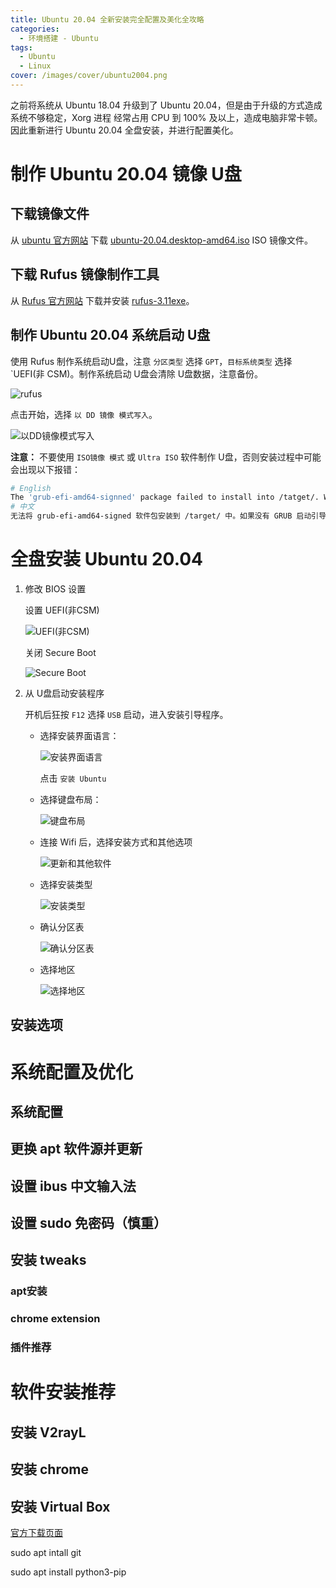 ```yaml
---
title: Ubuntu 20.04 全新安装完全配置及美化全攻略
categories:
  - 环境搭建 - Ubuntu
tags:
  - Ubuntu
  - Linux
cover: /images/cover/ubuntu2004.png
---
```


之前将系统从 Ubuntu 18.04 升级到了 Ubuntu 20.04，但是由于升级的方式造成系统不够稳定，Xorg 进程 经常占用 CPU 到 100% 及以上，造成电脑非常卡顿。因此重新进行 Ubuntu 20.04 全盘安装，并进行配置美化。

# 制作 Ubuntu 20.04 镜像 U盘

## 下载镜像文件

从 [ubuntu 官方网站](https://releases.ubuntu.com/20.04/) 下载 [ubuntu-20.04.desktop-amd64.iso](https://releases.ubuntu.com/20.04/ubuntu-20.04-desktop-amd64.iso) ISO 镜像文件。

## 下载 Rufus 镜像制作工具

从 [Rufus 官方网站](https://rufus.ie/) 下载并安装 [rufus-3.11exe](https://github.com/pbatard/rufus/releases/download/v3.11/rufus-3.11.exe)。

## 制作 Ubuntu 20.04 系统启动 U盘

使用 Rufus 制作系统启动U盘，注意 `分区类型` 选择 `GPT`，`目标系统类型` 选择 `UEFI(非 CSM)。制作系统启动 U盘会清除 U盘数据，注意备份。

![rufus](/images/Ubuntu-20-04-全新安装完全配置及美化全攻略/2020-08-05-10-01-28.png)

点击开始，选择 `以 DD 镜像 模式写入`。

![以DD镜像模式写入](/images/Ubuntu-20-04-全新安装完全配置及美化全攻略/2020-08-05-10-06-51.png)

**注意：** 不要使用 `ISO镜像 模式` 或 `Ultra ISO` 软件制作 U盘，否则安装过程中可能会出现以下报错：

```bash
# English
The 'grub-efi-amd64-signned' package failed to install into /tatget/. Without the GRUB boot loader, the installed system will not boot.
# 中文
无法将 grub-efi-amd64-signed 软件包安装到 /target/ 中。如果没有 GRUB 启动引导器，所安装的系统将无法启动
```

# 全盘安装 Ubuntu 20.04

1. 修改 BIOS 设置

    设置 UEFI(非CSM)

    ![UEFI(非CSM)](/images/Ubuntu-20-04-全新安装完全配置及美化全攻略/2020-08-05-10-17-52.png)

    关闭 Secure Boot

    ![Secure Boot](/images/Ubuntu-20-04-全新安装完全配置及美化全攻略/2020-08-05-10-25-26.png)

2. 从 U盘启动安装程序

    开机后狂按 `F12` 选择 `USB` 启动，进入安装引导程序。

    - 选择安装界面语言：

      ![安装界面语言](/images/Ubuntu-20-04-全新安装完全配置及美化全攻略/2020-08-05-10-30-20.png)

      点击 `安装 Ubuntu`

    - 选择键盘布局：

      ![键盘布局](/images/Ubuntu-20-04-全新安装完全配置及美化全攻略/2020-08-05-10-33-13.png)

    - 连接 Wifi 后，选择安装方式和其他选项

      ![更新和其他软件](/images/Ubuntu-20-04-全新安装完全配置及美化全攻略/2020-08-05-10-34-36.png)

    - 选择安装类型

      ![安装类型](/images/Ubuntu-20-04-全新安装完全配置及美化全攻略/2020-08-05-10-37-05.png)

    - 确认分区表

      ![确认分区表](/images/Ubuntu-20-04-全新安装完全配置及美化全攻略/2020-08-05-11-04-21.png)

    - 选择地区

      ![选择地区](/images/Ubuntu-20-04-全新安装完全配置及美化全攻略/2020-08-05-11-05-20.png)
     

## 安装选项

# 系统配置及优化

## 系统配置

## 更换 apt 软件源并更新

## 设置 ibus 中文输入法

## 设置 sudo 免密码（慎重）

## 安装 tweaks

### apt安装

### chrome extension

### 插件推荐


# 软件安装推荐

## 安装 V2rayL

## 安装 chrome

## 安装 Virtual Box

[官方下载页面](https:///www.virtualbox.org)









sudo apt intall git

sudo apt install python3-pip